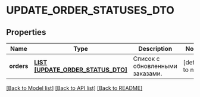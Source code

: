 # UPDATE_ORDER_STATUSES_DTO

## Properties
Name | Type | Description | Notes
------------ | ------------- | ------------- | -------------
**orders** | [**LIST [UPDATE_ORDER_STATUS_DTO]**](UpdateOrderStatusDTO.md) | Список с обновленными заказами. | [default to null]

[[Back to Model list]](../README.md#documentation-for-models) [[Back to API list]](../README.md#documentation-for-api-endpoints) [[Back to README]](../README.md)


